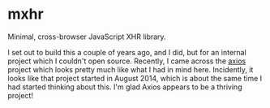 mxhr
====

Minimal, cross-browser JavaScript XHR library.

I set out to build this a couple of years ago, and I did, but for an internal project which I couldn't open source. Recently, I came across the [axios](https://github.com/mzabriskie/axios) project which looks pretty much like what I had in mind here. Incidently, it looks like that project started in August 2014, which is about the same time I had started thinking about this. I'm glad Axios appears to be a thriving project!
